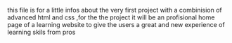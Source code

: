 this file is for a little infos about the very first project with a combinision of advanced html and css ,for the the project it will be an profisional home page of a learning website
to give the users a great and new experience of learning skils from pros
